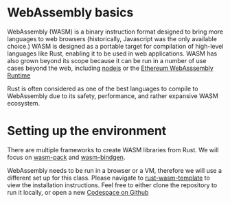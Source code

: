 # WebAssembly basics

WebAssembly (WASM) is a binary instruction format designed to bring more languages to web browsers (historically, Javascript was the only available choice.) WASM is designed as a portable target for compilation of high-level languages like Rust, enabling it to be used in web applications. WASM has also grown beyond its scope because it can be run in a number of use cases beyond the web, including [nodejs](https://nodejs.dev/en/learn/nodejs-with-webassembly/) or the [Ethereum WebAsssembly Runtime](https://ewasm.readthedocs.io/en/mkdocs/README/)

Rust is often considered as one of the best languages to compile to WebAssembly due to its safety, performance, and rather expansive WASM ecosystem.

# Setting up the environment

There are multiple frameworks to create WASM libraries from Rust. We will focus on [wasm-pack](https://rustwasm.github.io/docs/wasm-pack/introduction.html) and [wasm-bindgen](https://rustwasm.github.io/wasm-bindgen/).

WebAssembly needs to be run in a browser or a VM, therefore we will use a different set up for this class. Please navigate to [rust-wasm-template](https://github.com/google/comprehensive-rust/tree/main/src/rust-wasm-template) to view the installation instructions. Feel free to either clone the repository to run it locally, or open a new [Codespace on Github](https://codespaces.new/google/comprehensive-rust)
